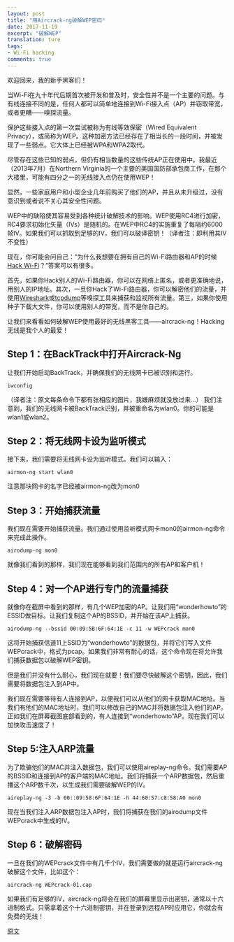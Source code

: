 ```yaml
---
layout: post
title: "用Aircrack-ng破解WEP密码"
date: 2017-11-19
excerpt: "破解WEP"
translation: ture
tags:
- Wi-Fi hacking
comments: true
---
```




欢迎回来，我的新手黑客们！

当Wi-Fi在九十年代后期首次被开发和普及时，安全性并不是一个主要的问题。与有线连接不同的是，任何人都可以简单地连接到Wi-Fi接入点（AP）并窃取带宽，或者更糟——嗅探流量。

保护这些接入点的第一次尝试被称为有线等效保密（Wired Equivalent Privacy），或简称为WEP。这种加密方法已经存在了相当长的一段时间，并被发现了一些弱点。它大体上已经被WPA和WPA2取代。

尽管存在这些已知的弱点，但仍有相当数量的这些传统AP正在使用中。我最近（2013年7月）在Northern Virginia的一个主要的美国国防部承包商工作，在那个大楼里，可能有四分之一的无线接入点仍在使用WEP！

显然，一些家庭用户和小型企业几年前购买了他们的AP，并且从未升级过，没有意识到或者说不关心其安全性问题。

WEP中的缺陷使其容易受到各种统计破解技术的影响。WEP使用RC4进行加密，RC4要求初始化矢量（IVs）是随机的。在WEP中RC4的实施重复了每隔约6000帧IV。如果我们可以抓取到足够的IV，我们可以破译密钥！（译者注：即利用其IV不变性）

现在，你可能会问自己：“为什么我想要在拥有自己的Wi-Fi路由器和AP的时候[Hack Wi-Fi](https://null-byte.wonderhowto.com/how-to/wi-fi-hacking/)？”答案可以有很多。

首先，如果你Hack别人的Wi-Fi路由器，你可以在网络上匿名，或者更准确地说，用别人的IP地址。其次，一旦你Hack了Wi-Fi路由器，你可以解密他们的流量，并使用[Wireshark](https://null-byte.wonderhowto.com/how-to/spy-your-buddys-network-traffic-intro-wireshark-and-osi-model-0133807/)或[tcpdump](http://www.tcpdump.org/)等嗅探工具来捕获和监视所有流量。第三，如果你使用种子下载大文件，你可以使用别人的带宽，而不是你自己的。

让我们来看看如何破解WEP使用最好的无线黑客工具——aircrack-ng！Hacking无线是我个人的最爱！

## Step 1：在BackTrack中打开Aircrack-Ng

让我们开始启动BackTrack，并确保我们的无线网卡已被识别和运行。

	iwconfig

（译者注：原文每条命令下都有张相应的图片，我嫌麻烦就没放过来...）
我们注意到，我们的无线网卡被BackTrack识别，并被重命名为wlan0。你的可能是wlan1或wlan2。

## Step 2：将无线网卡设为监听模式

接下来，我们需要将无线网卡设为监听模式。我们可以输入：

	airmon-ng start wlan0

注意那块网卡的名字已经被airmon-ng改为mon0

## Step 3：开始捕获流量

我们现在需要开始捕获流量。我们通过使用监听模式网卡mon0的airmon-ng命令来完成此操作。

	airodump-ng mon0

就像我们看到的那样，我们现在能够看到我们范围内的所有AP和客户机！

## Step 4：对一个AP进行专门的流量捕获

就像你在截屏中看到的那样，有几个WEP加密的AP。让我们用“wonderhowto”的ESSID做目标。让我们复制这个AP的BSSID，并开始在该AP上捕获。

	airodump-ng --bssid 00:09:5B:6F:64:1E -c 11 -w WEPcrack mon0

这将开始捕获信道11上SSID为“wonderhowto”的数据包，并将它们写入文件WEPcrack中，格式为pcap。如果我们非常有耐心的话，这个命令现在将允许我们捕获数据包以破解WEP密钥。

但是我们并没有什么耐心，我们现在就要！我们要尽快破解这个密钥，因此，我们需要将数据包注入到AP中。

我们现在需要等待有人连接到AP，以便我们可以从他们的网卡获取MAC地址。当我们有他们的MAC地址时，我们可以修改自己的MAC并将数据包注入他们的AP。正如我们在屏幕截图底部看到的，有人连接到“wonderhowto”AP。现在我们可以加快攻击速度了！

## Step 5:注入ARP流量

为了欺骗他们的MAC并注入数据包，我们可以使用aireplay-ng命令。我们需要AP的BSSID和连接到AP的客户端的MAC地址。我们将捕获一个ARP数据包，然后重播这个ARP数千次，以生成我们需要破解WEP的IV。

	aireplay-ng -3 -b 00::09:58:6F:64:1E -h 44:60:57:c8:58:A0 mon0

现在当我们注入ARP数据包注入AP时，我们将捕获在我们的airodump文件WEPcrack中生成的IV。

## Step 6：破解密码

一旦在我们的WEPcrack文件中有几千个IV，我们需要做的就是运行aircrack-ng破解这个文件，比如这个：

	aircrack-ng WEPcrack-01.cap

如果我们有足够的IV，aircrack-ng将会在我们的屏幕里显示出密钥，通常以十六进制格式。只需拿着这个十六进制密钥，并在登录到远程AP时应用它，你就会有免费的无线！

[原文](https://null-byte.wonderhowto.com/how-to/hack-wi-fi-cracking-wep-passwords-with-aircrack-ng-0147340/)

